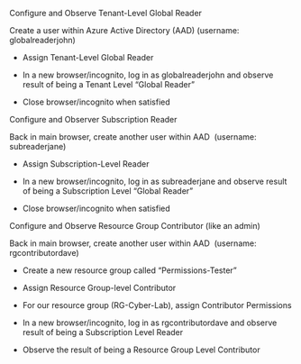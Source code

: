 Configure and Observe Tenant-Level Global Reader

Create a user within Azure Active Directory (AAD) (username: globalreaderjohn)

- Assign Tenant-Level Global Reader
    
- In a new browser/incognito, log in as globalreaderjohn and observe result of being a Tenant Level “Global Reader”
    
- Close browser/incognito when satisfied
    

  

Configure and Observer Subscription Reader

Back in main browser, create another user within AAD  (username: subreaderjane)

- Assign Subscription-Level Reader 
    
- In a new browser/incognito, log in as subreaderjane and observe result of being a Subscription Level “Global Reader”
    
- Close browser/incognito when satisfied
    

  

Configure and Observe Resource Group Contributor (like an admin)

Back in main browser, create another user within AAD  (username: rgcontributordave)

- Create a new resource group called “Permissions-Tester”
    
- Assign Resource Group-level Contributor
    
- For our resource group (RG-Cyber-Lab), assign Contributor Permissions
    
- In a new browser/incognito, log in as rgcontributordave and observe result of being a Subscription Level Reader
    
- Observe the result of being a Resource Group Level Contributor
